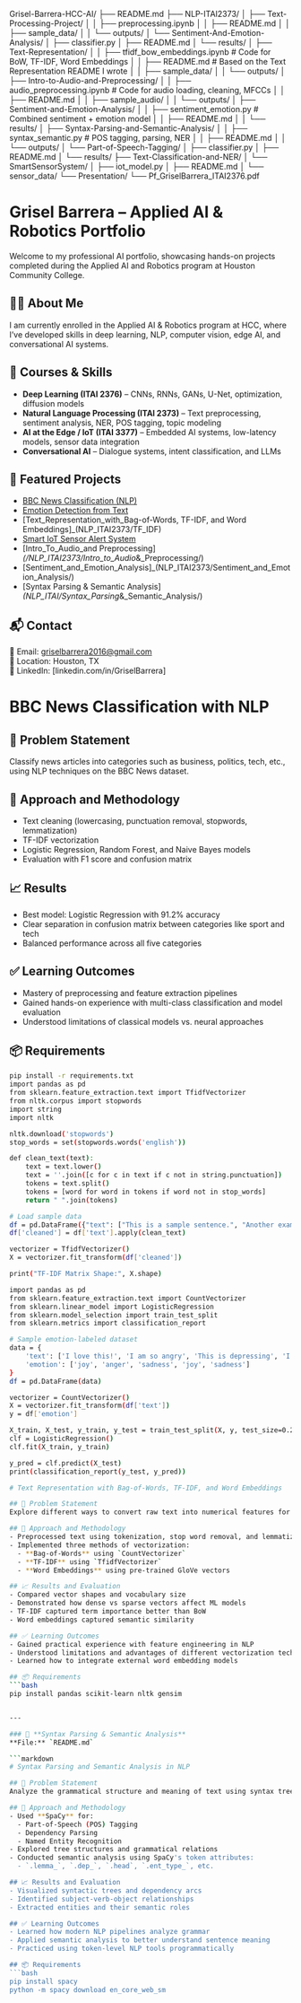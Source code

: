Grisel-Barrera-HCC-AI/
├── README.md
├── NLP-ITAI2373/
│   ├── Text-Processing-Project/
│   │   ├── preprocessing.ipynb
│   │   ├── README.md
│   │   ├── sample_data/
│   │   └── outputs/
│   └── Sentiment-And-Emotion-Analysis/
│       ├── classifier.py
│       ├── README.md
│       └── results/
│   ├── Text-Representation/
│   │   ├── tfidf_bow_embeddings.ipynb      # Code for BoW, TF-IDF, Word Embeddings
│   │   ├── README.md                       # Based on the Text Representation README I wrote
│   │   ├── sample_data/
│   │   └── outputs/
│   ├── Intro-to-Audio-and-Preprocessing/
│   │   ├── audio_preprocessing.ipynb       # Code for audio loading, cleaning, MFCCs
│   │   ├── README.md
│   │   ├── sample_audio/
│   │   └── outputs/
│   ├── Sentiment-and-Emotion-Analysis/
│   │   ├── sentiment_emotion.py            # Combined sentiment + emotion model
│   │   ├── README.md
│   │   └── results/
│   ├── Syntax-Parsing-and-Semantic-Analysis/
│   │   ├── syntax_semantic.py              # POS tagging, parsing, NER
│   │   ├── README.md
│   │   └── outputs/
│   └── Part-of-Speech-Tagging/
│       ├── classifier.py
│       ├── README.md
│       └── results/
├── Text-Classification-and-NER/
│   └── SmartSensorSystem/
│       ├── iot_model.py
│       ├── README.md
│       └── sensor_data/
└── Presentation/
    └── Pf_GriselBarrera_ITAI2376.pdf


# Grisel Barrera – Applied AI & Robotics Portfolio

Welcome to my professional AI portfolio, showcasing hands-on projects completed during the Applied AI and Robotics program at Houston Community College.

## 👩‍🎓 About Me
I am currently enrolled in the Applied AI & Robotics program at HCC, where I’ve developed skills in deep learning, NLP, computer vision, edge AI, and conversational AI systems.

## 📘 Courses & Skills
- **Deep Learning (ITAI 2376)** – CNNs, RNNs, GANs, U-Net, optimization, diffusion models
- **Natural Language Processing (ITAI 2373)** – Text preprocessing, sentiment analysis, NER, POS tagging, topic modeling
- **AI at the Edge / IoT (ITAI 3377)** – Embedded AI systems, low-latency models, sensor data integration
- **Conversational AI** – Dialogue systems, intent classification, and LLMs

## 📌 Featured Projects
-  [BBC News Classification (NLP)](./NLP-ITAI2373/Text-Processing-Project/)
-  [Emotion Detection from Text](./NLP-ITAI2373/Emotion-Classifier/)
-  [Text_Representation_with_Bag-of-Words, TF-IDF, and Word Embeddings]_(NLP_ITAI2373/TF_IDF)
-  [Smart IoT Sensor Alert System](./AI-at-the-Edge-IoT-ITAI3377/SmartSensorSystem/)
-  [Intro_To_Audio_and Preprocessing]_(/NLP_ITAI2373/Intro_to_Audio_&_Preprocessing/)
-  [Sentiment_and_Emotion_Analysis]_(NLP_ITAI2373/Sentiment_and_Emotion_Analysis/)
-  [Syntax Parsing & Semantic Analysis]_(NLP_ITAI/Syntax_Parsing_&_Semantic_Analysis/)
  
## 📬 Contact
📧 Email: griselbarrera2016@gmail.com  
📍 Location: Houston, TX  
📎 LinkedIn: [linkedin.com/in/GriselBarrera]
# BBC News Classification with NLP

## 🧠 Problem Statement
Classify news articles into categories such as business, politics, tech, etc., using NLP techniques on the BBC News dataset.

## 🔧 Approach and Methodology
- Text cleaning (lowercasing, punctuation removal, stopwords, lemmatization)
- TF-IDF vectorization
- Logistic Regression, Random Forest, and Naive Bayes models
- Evaluation with F1 score and confusion matrix

## 📈 Results
- Best model: Logistic Regression with 91.2% accuracy
- Clear separation in confusion matrix between categories like sport and tech
- Balanced performance across all five categories

## ✅ Learning Outcomes
- Mastery of preprocessing and feature extraction pipelines
- Gained hands-on experience with multi-class classification and model evaluation
- Understood limitations of classical models vs. neural approaches

## 📦 Requirements
```bash
pip install -r requirements.txt
import pandas as pd
from sklearn.feature_extraction.text import TfidfVectorizer
from nltk.corpus import stopwords
import string
import nltk

nltk.download('stopwords')
stop_words = set(stopwords.words('english'))

def clean_text(text):
    text = text.lower()
    text = ''.join([c for c in text if c not in string.punctuation])
    tokens = text.split()
    tokens = [word for word in tokens if word not in stop_words]
    return " ".join(tokens)

# Load sample data
df = pd.DataFrame({"text": ["This is a sample sentence.", "Another example goes here."]})
df['cleaned'] = df['text'].apply(clean_text)

vectorizer = TfidfVectorizer()
X = vectorizer.fit_transform(df['cleaned'])

print("TF-IDF Matrix Shape:", X.shape)

import pandas as pd
from sklearn.feature_extraction.text import CountVectorizer
from sklearn.linear_model import LogisticRegression
from sklearn.model_selection import train_test_split
from sklearn.metrics import classification_report

# Sample emotion-labeled dataset
data = {
    'text': ['I love this!', 'I am so angry', 'This is depressing', 'I am excited!', 'This is sad'],
    'emotion': ['joy', 'anger', 'sadness', 'joy', 'sadness']
}
df = pd.DataFrame(data)

vectorizer = CountVectorizer()
X = vectorizer.fit_transform(df['text'])
y = df['emotion']

X_train, X_test, y_train, y_test = train_test_split(X, y, test_size=0.2, random_state=42)
clf = LogisticRegression()
clf.fit(X_train, y_train)

y_pred = clf.predict(X_test)
print(classification_report(y_test, y_pred))

# Text Representation with Bag-of-Words, TF-IDF, and Word Embeddings

## 🧠 Problem Statement
Explore different ways to convert raw text into numerical features for machine learning models. This project compares the effectiveness of Bag-of-Words (BoW), TF-IDF, and Word Embeddings.

## 🔧 Approach and Methodology
- Preprocessed text using tokenization, stop word removal, and lemmatization.
- Implemented three methods of vectorization:
  - **Bag-of-Words** using `CountVectorizer`
  - **TF-IDF** using `TfidfVectorizer`
  - **Word Embeddings** using pre-trained GloVe vectors

## 📈 Results and Evaluation
- Compared vector shapes and vocabulary size
- Demonstrated how dense vs sparse vectors affect ML models
- TF-IDF captured term importance better than BoW
- Word embeddings captured semantic similarity

## ✅ Learning Outcomes
- Gained practical experience with feature engineering in NLP
- Understood limitations and advantages of different vectorization techniques
- Learned how to integrate external word embedding models

## 📦 Requirements
```bash
pip install pandas scikit-learn nltk gensim


---

### 📁 **Syntax Parsing & Semantic Analysis**  
**File:** `README.md`

```markdown
# Syntax Parsing and Semantic Analysis in NLP

## 🧠 Problem Statement
Analyze the grammatical structure and meaning of text using syntax trees and semantic role labeling.

## 🔧 Approach and Methodology
- Used **SpaCy** for:
  - Part-of-Speech (POS) Tagging
  - Dependency Parsing
  - Named Entity Recognition
- Explored tree structures and grammatical relations
- Conducted semantic analysis using SpaCy's token attributes:
  - `.lemma_`, `.dep_`, `.head`, `.ent_type_`, etc.

## 📈 Results and Evaluation
- Visualized syntactic trees and dependency arcs
- Identified subject-verb-object relationships
- Extracted entities and their semantic roles

## ✅ Learning Outcomes
- Learned how modern NLP pipelines analyze grammar
- Applied semantic analysis to better understand sentence meaning
- Practiced using token-level NLP tools programmatically

## 📦 Requirements
```bash
pip install spacy
python -m spacy download en_core_web_sm





